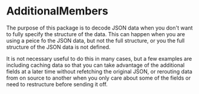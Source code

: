 # AdditionalMembers

The purpose of this package is to decode JSON data when you don't want to fully specify the
structure of the data. This can happen when you are using a peice fo the JSON data, but not
the full structure, or you the full structure of the JSON data is not defined. 

It is not necessary useful to do this in many cases, but a few examples are including caching
data so that you can take advantage of the additional fields at a later time without refetching
the original JSON, or rerouting data from on source to another when you only care about
some of the fields or need to restructure before sending it off.


